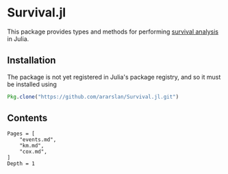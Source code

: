 # Survival.jl

This package provides types and methods for performing
[survival analysis](https://en.wikipedia.org/wiki/Survival_analysis) in Julia.

## Installation

The package is not yet registered in Julia's package registry, and so it must
be installed using

```julia
Pkg.clone("https://github.com/ararslan/Survival.jl.git")
```

## Contents

```@contents
Pages = [
    "events.md",
    "km.md",
    "cox.md",
]
Depth = 1
```
